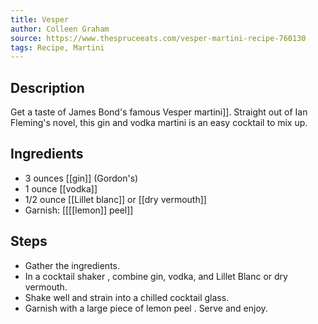 ```yaml
---
title: Vesper
author: Colleen Graham
source: https://www.thespruceeats.com/vesper-martini-recipe-760130
tags: Recipe, Martini
---
```

## Description
Get a taste of James Bond's famous Vesper martini]]. Straight out of Ian Fleming's novel, this gin and vodka martini is an easy cocktail to mix up.
## Ingredients
- 3 ounces [[gin]] (Gordon's)
- 1 ounce [[vodka]] 
- 1/2 ounce [[Lillet blanc]] or [[dry vermouth]] 
- Garnish: [[[[lemon]] peel]]
## Steps
- Gather the ingredients.
- In a cocktail shaker , combine gin, vodka, and Lillet Blanc or dry vermouth.
- Shake well and strain into a chilled cocktail glass.
- Garnish with a large piece of lemon peel . Serve and enjoy.